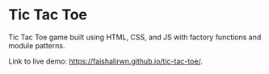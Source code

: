 # Tic Tac Toe
Tic Tac Toe game built using HTML, CSS, and JS with factory functions and module patterns.

Link to live demo: https://faishalirwn.github.io/tic-tac-toe/.
